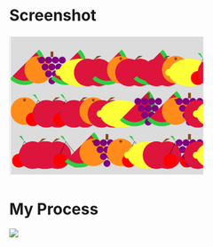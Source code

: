 # Screenshot 
<img src ="fruitbowl.png" width=70% height=70%>

# My Process
![](https://i.pinimg.com/564x/22/cc/cd/22cccd78014c9559ad4d3ae8a02ef185.jpg)
